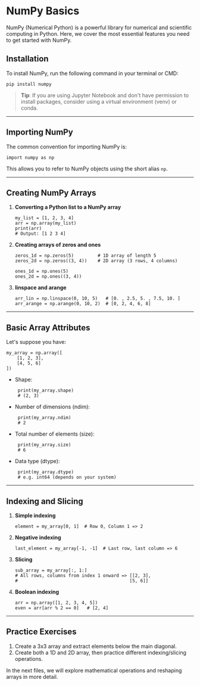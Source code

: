 # NumPy Basics

NumPy (Numerical Python) is a powerful library for numerical and scientific computing in Python. Here, we cover the most essential features you need to get started with NumPy.

## Installation

To install NumPy, run the following command in your terminal or CMD:

    pip install numpy

> **Tip**: If you are using Jupyter Notebook and don't have permission to install packages, consider using a virtual environment (venv) or conda.

---

## Importing NumPy

The common convention for importing NumPy is:

    import numpy as np

This allows you to refer to NumPy objects using the short alias `np`.

---

## Creating NumPy Arrays

1. **Converting a Python list to a NumPy array**  

       my_list = [1, 2, 3, 4]
       arr = np.array(my_list)
       print(arr)
       # Output: [1 2 3 4]

2. **Creating arrays of zeros and ones**  

       zeros_1d = np.zeros(5)         # 1D array of length 5
       zeros_2d = np.zeros((3, 4))    # 2D array (3 rows, 4 columns)

       ones_1d = np.ones(5)
       ones_2d = np.ones((3, 4))

3. **linspace and arange**  

       arr_lin = np.linspace(0, 10, 5)   # [0. , 2.5, 5. , 7.5, 10. ]
       arr_arange = np.arange(0, 10, 2)  # [0, 2, 4, 6, 8]

---

## Basic Array Attributes

Let's suppose you have:

    my_array = np.array([
        [1, 2, 3],
        [4, 5, 6]
    ])

- Shape:  

       print(my_array.shape)
       # (2, 3)

- Number of dimensions (ndim):  

       print(my_array.ndim)
       # 2

- Total number of elements (size):  

       print(my_array.size)
       # 6

- Data type (dtype):  

       print(my_array.dtype)
       # e.g. int64 (depends on your system)

---

## Indexing and Slicing

1. **Simple indexing**  

       element = my_array[0, 1]  # Row 0, Column 1 => 2

2. **Negative indexing**  

       last_element = my_array[-1, -1]  # Last row, last column => 6

3. **Slicing**  

       sub_array = my_array[:, 1:]  
       # All rows, columns from index 1 onward => [[2, 3],
       #                                          [5, 6]]

4. **Boolean indexing**  

       arr = np.array([1, 2, 3, 4, 5])
       even = arr[arr % 2 == 0]   # [2, 4]

---

## Practice Exercises

1. Create a 3x3 array and extract elements below the main diagonal.  
2. Create both a 1D and 2D array, then practice different indexing/slicing operations.

In the next files, we will explore mathematical operations and reshaping arrays in more detail.
